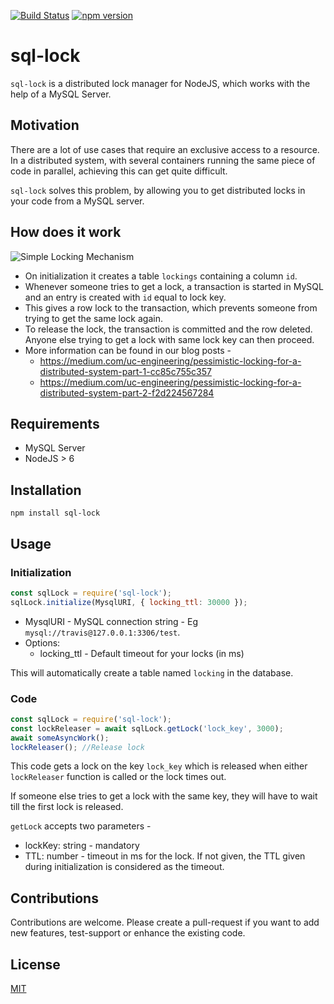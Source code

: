 [![Build Status](https://travis-ci.org/ronak-007/sql-lock.svg?branch=master)](https://travis-ci.org/ronak-007/sql-lock)
[![npm version](https://badge.fury.io/js/sql-lock.svg)](https://badge.fury.io/js/sql-lock)

# sql-lock

```sql-lock``` is a distributed lock manager for NodeJS, which works with the help of a MySQL Server. 

## Motivation
There are a lot of use cases that require an exclusive access to a resource. In a distributed system, with several containers running the same piece of code in parallel, achieving this can get quite difficult.

```sql-lock``` solves this problem, by allowing you to get distributed locks in your code from a MySQL server. 


## How does it work

![Simple Locking Mechanism](https://miro.medium.com/max/2120/1*2rSPNJ1q8OvppQGgadUnrA.png)
- On initialization it creates a table `lockings` containing a column `id`.
- Whenever someone tries to get a lock, a transaction is started in MySQL and an entry is created with `id` equal to lock key.
- This gives a row lock to the transaction, which prevents someone from trying to get the same lock again.
- To release the lock, the transaction is committed and the row deleted. Anyone else trying to get a lock with same lock key can then proceed.
- More information can be found in our blog posts -
    - https://medium.com/uc-engineering/pessimistic-locking-for-a-distributed-system-part-1-cc85c755c357
    - https://medium.com/uc-engineering/pessimistic-locking-for-a-distributed-system-part-2-f2d224567284

## Requirements

- MySQL Server
- NodeJS > 6

## Installation

```npm install sql-lock```

## Usage
### Initialization
```Javascript
const sqlLock = require('sql-lock');
sqlLock.initialize(MysqlURI, { locking_ttl: 30000 });
```
 - MysqlURI - MySQL connection string - Eg `mysql://travis@127.0.0.1:3306/test`.
 - Options:
    -  locking_ttl - Default timeout for your locks (in ms)

This will automatically create a table named `locking` in the database.
 
### Code
```Javascript
const sqlLock = require('sql-lock');
const lockReleaser = await sqlLock.getLock('lock_key', 3000);
await someAsyncWork();
lockReleaser(); //Release lock
```
This code gets a lock on the key `lock_key` which is released when either `lockReleaser` function is called or the lock times out.

If someone else tries to get a lock with the same key, they will have to wait till the first lock is released.

`getLock` accepts two parameters -
- lockKey: string - mandatory
- TTL: number - timeout in ms for the lock. If not given, the TTL given during initialization is considered as the timeout.

## Contributions
Contributions are welcome. Please create a pull-request if you want to add new features, test-support or enhance the existing code.

## License
[MIT](https://github.com/urbanclap-engg/sql-lock/blob/master/LICENSE)
